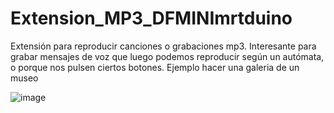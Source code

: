 # Extension_MP3_DFMINImrtduino
Extensión para reproducir canciones o grabaciones mp3. Interesante para grabar mensajes de voz que luego podemos reproducir según un autómata, o porque nos pulsen ciertos botones.
Ejemplo hacer una galeria de un museo

![image](https://user-images.githubusercontent.com/28557392/27572259-10b3d24c-5b0b-11e7-8402-b3a334bb3134.png)


